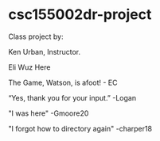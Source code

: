 # csc155002dr-project

Class project by:

Ken Urban, Instructor.

Eli Wuz Here

The Game, Watson, is afoot! - EC

“Yes, thank you for your input.” -Logan

"I was here" -Gmoore20

"I forgot how to directory again" -charper18
